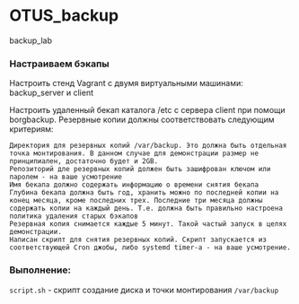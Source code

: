 # OTUS_backup
backup_lab

### Настраиваем бэкапы

Настроить стенд Vagrant с двумя виртуальными машинами: backup_server и client

Настроить удаленный бекап каталога /etc c сервера client при помощи borgbackup. Резервные копии должны соответствовать следующим критериям:

    Директория для резервных копий /var/backup. Это должна быть отдельная точка монтирования. В данном случае для демонстрации размер не принципиален, достаточно будет и 2GB.
    Репозиторий дле резервных копий должен быть зашифрован ключом или паролем - на ваше усмотрение
    Имя бекапа должно содержать информацию о времени снятия бекапа
    Глубина бекапа должна быть год, хранить можно по последней копии на конец месяца, кроме последних трех. Последние три месяца должны содержать копии на каждый день. Т.е. должна быть правильно настроена политика удаления старых бэкапов
    Резервная копия снимается каждые 5 минут. Такой частый запуск в целях демонстрации.
    Написан скрипт для снятия резервных копий. Скрипт запускается из соответствующей Cron джобы, либо systemd timer-а - на ваше усмотрение.


### Выполнение: 
`script.sh` - скрипт создание диска и точки монтирования `/var/backup`
